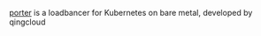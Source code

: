 [porter](https://github.com/kubesphere/porter) is a loadbancer for Kubernetes on bare metal, developed by qingcloud